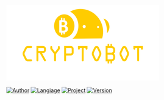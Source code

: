![CryptoBot](cryptobot-data/logo.png)

[![Author](https://img.shields.io/badge/coded%20by-madil%20supra-yellow)](https://github.com/madilsupra)  [![Langiage](https://img.shields.io/badge/language-python3-geen)](https://python.org)  [![Project](https://img.shields.io/badge/project-m3-red)]() [![Version](https://img.shields.io/badge/version-1.0-red)]()
